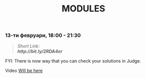 <h1 align="center">MODULES</h1>
    <br>

<h3>13-ти февруари, 18:00 - 21:30</h3>

<blockquote>
    <i>
        Short Link: <br> 
        <b>
            http://bit.ly/2RDA4er
        </b> 
    </i>
</blockquote>

<p>FYI: There is now way that you can check your solutions in Judge.</p>
<p>
    Video <a href="#">Will be here</a>
</p>
